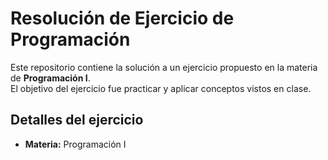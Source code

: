 # Resolución de Ejercicio de Programación

Este repositorio contiene la solución a un ejercicio propuesto en la materia de **Programación I**.  
El objetivo del ejercicio fue practicar y aplicar conceptos vistos en clase.

## Detalles del ejercicio

- **Materia:** Programación I

